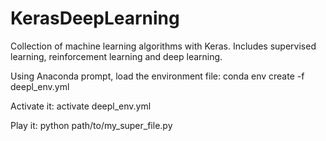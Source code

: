 # KerasDeepLearning

Collection of machine learning algorithms with Keras. Includes supervised learning, reinforcement learning and deep learning.

Using Anaconda prompt, load the environment file: conda env create -f deepl_env.yml

Activate it: activate deepl_env.yml

Play it: python path/to/my_super_file.py
